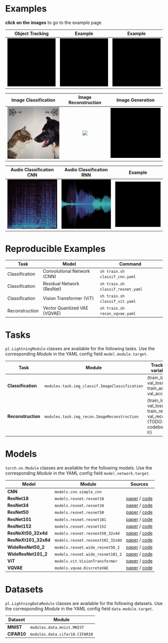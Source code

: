 # Examples

**click on the images** to go to the example page

| Object Tracking | Example | Example |
|:---:|:---:|:---:|
| [<img src="blacksquare.jpeg" width=200px>](object_tracking/README.md) | [<img src="blacksquare.jpeg" width=200px>](x/README.md)  | [<img src="blacksquare.jpeg" width=200px>](x/README.md) |


| Image Classification | Image Reconstruction | Image Generation |
|:---:|:---:|:---:|
| [<img src="image_classification/media/catVdog_alt.jpeg" width=200px>](image_classification/README.md) | [<img src="image_classification/media/catVdog_reconstruction_alt.jpeg" width=200px>](image_classification/README.md) | [<img src="blacksquare.jpeg" width=200px>](x/README.md) |


| Audio Classification CNN | Audio Classification RNN  | Example |
|:---:|:---:|:---:|
| [<img src="audio_classification_cnn/media/thumbnail_spectrogram.png" width=200px>](audio_classification_cnn/README.md) | [<img src="audio_classification_cnn/media/thumbnail_waveplot.png" width=200px>](audio_classification_rnn/README.md)  | [<img src="blacksquare.jpeg" width=200px>](x/README.md) |




# Reproducible Examples

| Task                     | Model                            | Command                                 |
| ------------------------ | -------------------------------- | --------------------------------------- |
| Classification           | Convolutional Network (CNN)      | `sh train.sh classif_cnn.yaml`          |
| Classification           | Residual Network (ResNet)        | `sh train.sh classif_resnet.yaml`       |
| Classification           | Vision Transformer (ViT)         | `sh train.sh classif_vit.yaml`          |
| Reconstruction           | Vector Quantized VAE (VQVAE)     | `sh train.sh recon_vqvae.yaml`          |


# Tasks

`pl.LightningModule` classes are available for the following tasks. Use the corresponding *Module* in the YAML config field `model.module.target`.

| Task                        | Module                                            | Tracked variable                                                      |
| --------------------------- | --------------------------------------------------| --------------------------------------------------------------------- |
| **Classification**          | `modules.task.img_classif.ImageClassification`    | {train_loss, val_loss, train_acc, val_acc, lr}                        |
| **Reconstruction**          | `modules.task.img_recon.ImageReconstruction`      | {train_loss, val_loss, train_recon, val_recon, {TODO: codebook}, lr}  |


# Models

`torch.nn.Module` classes are available for the following models. Use the corresponding *Module* in the YAML config field `model.network.target`.

| Model                    | Module                             | Sources                                     |
| ------------------------ | ---------------------------------- | ------------------------------------------- | 
| **CNN**                  | `models.cnn.simple_cnn`            |                                             |
| **ResNet18**             | `models.resnet.resnet18`           | [paper][resnet] / [code][resnet_code]       |
| **ResNet34**             | `models.resnet.resnet34`           | [paper][resnet] / [code][resnet_code]       |
| **ResNet50**             | `models.resnet.resnet50`           | [paper][resnet] / [code][resnet_code]       |
| **ResNet101**            | `models.resnet.resnet101`          | [paper][resnet] / [code][resnet_code]       |
| **ResNet152**            | `models.resnet.resnet152`          | [paper][resnet] / [code][resnet_code]       |
| **ResNeXt50_32x4d**      | `models.resnet.resnext50_32x4d`    | [paper][resnext] / [code][resnet_code]      |
| **ResNeXt101_32x8d**     | `models.resnet.resnext101_32x8d`   | [paper][resnext] / [code][resnet_code]      |
| **WideResNet50_2**       | `models.resnet.wide_resnet50_2`    | [paper][wideresnet] / [code][resnet_code]   |
| **WideResNet101_2**      | `models.resnet.wide_resnet101_2`   | [paper][wideresnet] / [code][resnet_code]   |
| **ViT**                  | `models.vit.VisionTransformer`     | [paper][vit] / [code][vit_code]             |
| **VQVAE**                | `models.vqvae.DiscreteVAE`         | [paper][vqvae] / [code][vqvae_code]         |


# Datasets

`pl.LightningDataModule` classes are available for the following datasets. Use the corresponding *Module* in the YAML config field `data.module.target`.

| Dataset                 | Module                                             | 
| ----------------------- | -------------------------------------------------- | 
| **MNIST**               | `modules.data.mnist.MNIST`               | 
| **CIFAR10**             | `modules.data.cifar10.CIFAR10`           | 



[resnet]: https://arxiv.org/abs/1512.03385
[resnext]: https://arxiv.org/abs/1611.05431
[wideresnet]: https://arxiv.org/abs/1605.07146
[resnet_code]: https://pytorch.org/vision/stable/_modules/torchvision/models/resnet.html
[vit]: https://arxiv.org/abs/2010.11929
[vit_code]: https://pytorch-lightning.readthedocs.io/en/latest/notebooks/course_UvA-DL/11-vision-transformer.html
[vqvae]: https://arxiv.org/abs/1711.00937
[vqvae_code]: https://github.com/lucidrains/DALLE-pytorch
[mlpmixer]: https://arxiv.org/abs/2105.01601


